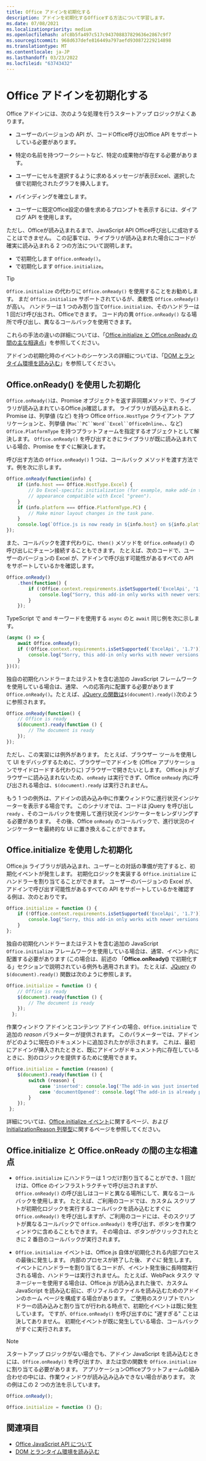 ```yaml
---
title: Office アドインを初期化する
description: アドインを初期化するOfficeする方法について学習します。
ms.date: 07/08/2021
ms.localizationpriority: medium
ms.openlocfilehash: afc8b5fa497c517c943708837829636e2867c9f7
ms.sourcegitcommit: 968d637defe816449a797aefd930872229214898
ms.translationtype: MT
ms.contentlocale: ja-JP
ms.lasthandoff: 03/23/2022
ms.locfileid: "63743432"
---
```

# <a name="initialize-your-office-add-in"></a>Office アドインを初期化する

Office アドインには、次のような処理を行うスタートアップ ロジックがよくあります。

- ユーザーのバージョンの API が、コードOffice呼び出Office API をサポートしている必要があります。

- 特定の名前を持つワークシートなど、特定の成果物が存在する必要があります。

- ユーザーにセルを選択するように求めるメッセージが表示Excel、選択した値で初期化されたグラフを挿入します。

- バインディングを確立します。

- ユーザーに既定Office設定の値を求めるプロンプトを表示するには、ダイアログ API を使用します。

ただし、Officeが読み込まれるまで、JavaScript API Office呼び出しに成功することはできません。 この記事では、ライブラリが読み込まれた場合にコードが確実に読み込まれる 2 つの方法について説明します。

- で初期化します `Office.onReady()`。
- で初期化します `Office.initialize`。

> [!TIP]
> `Office.initialize` の代わりに `Office.onReady()` を使用することをお勧めします。 まだ `Office.initialize` サポートされているが、柔軟性 `Office.onReady()` が高い。 ハンドラーは 1 つのみ割り当て`Office.initialize`、そのハンドラーは 1 回だけ呼び出され、Officeできます。 コード内の異 `Office.onReady()` なる場所で呼び出し、異なるコールバックを使用できます。
> 
> これらの手法の違いの詳細については、「[Office.initialize と Office.onReady の間の主な相違点](#major-differences-between-officeinitialize-and-officeonready)」を参照してください。

アドインの初期化時のイベントのシーケンスの詳細については、「[DOM とランタイム環境を読み込む](loading-the-dom-and-runtime-environment.md)」を参照してください。

## <a name="initialize-with-officeonready"></a>Office.onReady() を使用した初期化

`Office.onReady()`は、Promise オブジェクトを返す非同期[](https://developer.mozilla.org/docs/Web/JavaScript/Reference/Global_Objects/Promise)メソッドで、ライブラリが読み込まれているOffice.js確認します。 ライブラリが読み込まれると、Promise は、列挙値 (など) を持つ Office `Office.HostType` クライアント アプリケーションと、列挙値 (`Mac``PC``Word``Excel``OfficeOnline`、、など) `Office.PlatformType` を持つプラットフォームを指定するオブジェクトとして解決します。 `Office.onReady()` を呼び出すときにライブラリが既に読み込まれている場合、Promise をすぐに解決します。

呼び出す方法の `Office.onReady()` 1 つは、コールバック メソッドを渡す方法です。例を次に示します。

```js
Office.onReady(function(info) {
    if (info.host === Office.HostType.Excel) {
        // Do Excel-specific initialization (for example, make add-in task pane's
        // appearance compatible with Excel "green").
    }
    if (info.platform === Office.PlatformType.PC) {
        // Make minor layout changes in the task pane.
    }
    console.log(`Office.js is now ready in ${info.host} on ${info.platform}`);
});
```

また、コールバックを渡す代わりに、`then()` メソッドを `Office.onReady()` の呼び出しにチェーン接続することもできます。 たとえば、次のコードで、ユーザーのバージョンの Excel が、アドインで呼び出す可能性があるすべての API をサポートしているかを確認します。

```js
Office.onReady()
    .then(function() {
        if (!Office.context.requirements.isSetSupported('ExcelApi', '1.7')) {
            console.log("Sorry, this add-in only works with newer versions of Excel.");
        }
    });
```

TypeScript で and キーワードを使用する `async` のと `await` 同じ例を次に示します。

```typescript
(async () => {
    await Office.onReady();
    if (!Office.context.requirements.isSetSupported('ExcelApi', '1.7')) {
        console.log("Sorry, this add-in only works with newer versions of Excel.");
    }
})();
```

独自の初期化ハンドラーまたはテストを含む追加の JavaScript フレームワークを使用している場合は、通常、 への応答内に配置する必要があります`Office.onReady()`。たとえば、[JQuery の関数は](https://jquery.com)`$(document).ready()`次のように参照されます。

```js
Office.onReady(function() {
    // Office is ready
    $(document).ready(function () {
        // The document is ready
    });
});
```

ただし、この実習には例外があります。 たとえば、ブラウザー ツールを使用して UI をデバッグするために、ブラウザーでアドインを (Office アプリケーションでサイドロードする代わりに) ブラウザーで開きたいとします。 Office.js がブラウザーに読み込まれないため、`onReady` は実行できず、Office `onReady` 内に呼び出される場合は、`$(document).ready` は実行されません。 

もう 1 つの例外は、アドインの読み込み中に作業ウィンドウに進行状況インジケーターを表示する場合です。 このシナリオでは、コードは jQuery を呼び出し `ready` 、そのコールバックを使用して進行状況インジケーターをレンダリングする必要があります。 その後、Office `onReady` のコールバックで、進行状況のインジケーターを最終的な UI に置き換えることができます。 

## <a name="initialize-with-officeinitialize"></a>Office.initialize を使用した初期化

Office.js ライブラリが読み込まれ、ユーザーとの対話の準備が完了すると、初期化イベントが発生します。 初期化ロジックを実装する `Office.initialize` にハンドラーを割り当てることができます。 ユーザーのバージョンの Excel が、アドインで呼び出す可能性があるすべての API をサポートしているかを確認する例は、次のとおりです。

```js
Office.initialize = function () {
    if (!Office.context.requirements.isSetSupported('ExcelApi', '1.7')) {
        console.log("Sorry, this add-in only works with newer versions of Excel.");
    }
};
```

独自の初期化ハンドラーまたはテストを含む追加の JavaScript  `Office.initialize` フレームワークを使用している場合は、通常、イベント内に配置する必要があります (この場合は、前述の 「**Office.onReady()** で初期化する」セクションで説明されている例外も適用されます)。 たとえば、[JQuery](https://jquery.com) の `$(document).ready()` 関数は次のように参照します。

```js
Office.initialize = function () {
    // Office is ready
    $(document).ready(function () {
        // The document is ready
    });
  };
```

作業ウィンドウ アドインとコンテンツ アドインの場合、`Office.initialize` で追加の _reason_ パラメーターが提供されます。 このパラメーターでは、アドインがどのように現在のドキュメントに追加されたかが示されます。 これは、最初にアドインが挿入されたときと、既にアドインがドキュメント内に存在しているときに、別のロジックを提供するために使用できます。

```js
Office.initialize = function (reason) {
    $(document).ready(function () {
        switch (reason) {
            case 'inserted': console.log('The add-in was just inserted.');
            case 'documentOpened': console.log('The add-in is already part of the document.');
        }
    });
 };
```

詳細については、[Office.initialize イベント](/javascript/api/office)に関するページ、および [InitializationReason 列挙型](/javascript/api/office/office.initializationreason)に関するページを参照してください。

## <a name="major-differences-between-officeinitialize-and-officeonready"></a>Office.initialize と Office.onReady の間の主な相違点

- `Office.initialize` にハンドラーは 1 つだけ割り当てることができ、1 回だけは、Office のインフラストラクチャで呼び出されますが、`Office.onReady()` の呼び出しはコードと異なる場所にして、異なるコールバックを使用します。 たとえば、ご利用のコードでは、カスタム スクリプトが初期化ロジックを実行するコールバックを読み込むとすぐに `Office.onReady()` を呼び出しますが、ご利用のコードには、そのスクリプトが異なるコールバックで `Office.onReady()` を呼び出す、ボタンを作業ウィンドウに含めることもできます。 その場合は、ボタンがクリックされたときに 2 番目のコールバックが実行されます。

- `Office.initialize` イベントは、Office.js 自体が初期化される内部プロセスの最後に発生します。 内部のプロセスが終了した後、*すぐに* 発生します。 イベントにハンドラーを割り当てるコードが、イベント発生後に長時間実行される場合、ハンドラーは実行されません。 たとえば、WebPack タスク マネージャーを使用する場合は、Office.js が読み込まれた後で、カスタム JavaScript を読み込む前に、ポリフィルのファイルを読み込むためのアドインのホーム ページを構成する場合があります。 ご使用のスクリプトでハンドラーの読み込みと割り当てが行われる時点で、初期化イベントは既に発生しています。 ですが、`Office.onReady()` を呼び出すのに "遅すぎる" ことは決してありません。 初期化イベントが既に発生している場合、コールバックがすぐに実行されます。

> [!NOTE]
> スタートアップ ロジックがない場合でも、アドイン JavaScript を読み込むときには、`Office.onReady()` を呼び出すか、または空の関数を `Office.initialize` に割り当てる必要があります。 アプリケーションOfficeプラットフォームの組み合わせの中には、作業ウィンドウが読み込み込みできない場合があります。 次の例はこの 2 つの方法を示しています。
>
>```js    
>Office.onReady();
>```
>
>
>```js
>Office.initialize = function () {};
>```

## <a name="see-also"></a>関連項目

- [Office JavaScript API について](understanding-the-javascript-api-for-office.md)
- [DOM とランタイム環境を読み込む](loading-the-dom-and-runtime-environment.md)